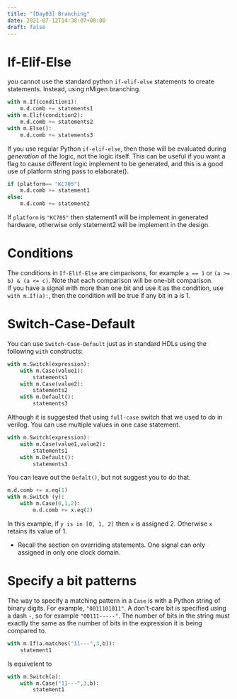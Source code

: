```yaml
---
title: "[Day03] Branching"
date: 2021-07-12T14:38:07+08:00
draft: false
---
```

# If-Elif-Else
you cannot use the standard python `if-elif-else` statements to create statements. Instead, using nMigen branching.
```python
with m.If(condition1):
    m.d.comb += statements1
with m.Elif(condition2):
    m.d.comb += statements2
with m.Else():
    m.d.comb += statements3
```
If you use regular Python `if-elif-else`, then those will be evaluated during *generation* of the logic, not the logic itself. This can be useful if you want a flag to cause different logic implement to be generated, and this is a good use of platform string pass to elaborate().
```python
if (platform== "KC705")
    m.d.comb += statement1
else:
    m.d.comb += statement2
```
If `platform` is `"KC705"` then statement1 will be implement in generated hardware, otherwise only statement2 will be implement in the design.

# Conditions
The conditions in `If-Elif-Else` are cimparisons, for example `a == 1` or `(a >= b) & (a <= c)`. Note that each comparison will be one-bit comparison. \
If you have a signal with more than one bit and use it as the condition, use `with m.If(a):`, then the condition will be true if any bit in a is 1.

# Switch-Case-Default
You can use `Switch-Case-Default` just as in standard HDLs using the following `with` constructs:
```python
with m.Switch(expression):
    with m.Case(value1):
        statements1
    with m.Case(value2):
        statements2
    with m.Default():
        statements3
```
Although it is suggested that using `full-case` switch that we used to do in verilog. You can use multiple values in one case statement.
```python
with m.Switch(expression):
    with m.Case(value1,value2):
        statements1
    with m.Default():
        statements3
```
You can leave out the `Defalt()`, but not suggest you to do that.
```python
m.d.comb += x.eq(1)
with m.Switch (y):
    with m.Case(0,1,2):
        m.d.comb += x.eq(2)
```
In this example, if `y is in [0, 1, 2]` then `x` is assigned 2. Otherwise `x` retains its value of 1.
- Recall the section on overriding statements. One signal can only assigned in only one clock domain.

# Specify a bit patterns
The way to specify a matching pattern in a `Case` is with a Python string of binary digits. For example, `"0011101011"`. A don't-care bit is specified using a dash `-`, so for example `"00111-----"`. The number of bits in the string must exactly the same as the number of bits in the expression it is being compared to.
```python
with m.If(a.matches("11---",3,b)):
    statement1
```
Is equivelent to
```python
with m.Switch(a):
    with m.Case("11---",3,b):
        statement1
```